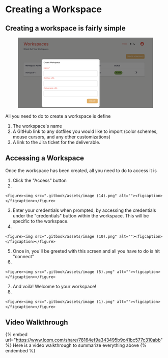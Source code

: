 # Creating a Workspace

## Creating a workspace is fairly simple

<figure><img src=".gitbook/assets/image (7).png" alt=""><figcaption></figcaption></figure>

All you need to do to create a workspace is define

1. The workspace's name
2. A GitHub link to any dotfiles you would like to import (color schemes, mouse cursors, and any other customizations)
3. A link to the Jira ticket for the deliverable.&#x20;

## Accessing a Workspace

Once the workspace has been created, all you need to do to access it is

1. Click the "Access" button
2.

    <figure><img src=".gitbook/assets/image (14).png" alt=""><figcaption></figcaption></figure>
3. Enter your credentials when prompted, by accessing the credentials under the "credentials" button within the workspace. This will be specific to the workspace.
4.

    <figure><img src=".gitbook/assets/image (10).png" alt=""><figcaption></figcaption></figure>
5. Once in, you'll be greeted with this screen and all you have to do is hit "connect"
6.

    <figure><img src=".gitbook/assets/image (5).png" alt=""><figcaption></figcaption></figure>
7. And voilà! Welcome to your workspace!
8.

    <figure><img src=".gitbook/assets/image (1).png" alt=""><figcaption></figcaption></figure>

## Video Walkthrough

{% embed url="https://www.loom.com/share/78164ef9a343495b9c41bc577c310abb" %}
Here is a video walkthrough to summarize everything above
{% endembed %}
